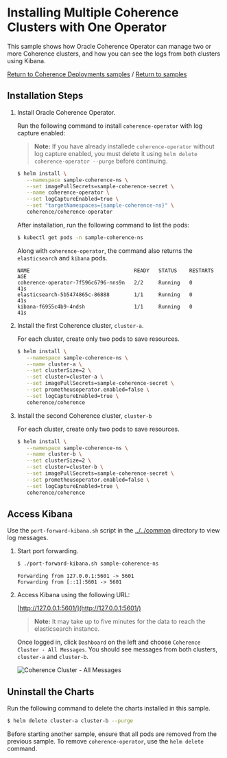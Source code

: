 # Installing Multiple Coherence Clusters with One Operator

This sample shows how Oracle Coherence Operator can manage two or more Coherence clusters, and
how you can see the logs from both clusters using Kibana.

[Return to Coherence Deployments samples](../) / [Return to samples](../../README.md#list-of-samples)

## Installation Steps

1. Install Oracle Coherence Operator.

   Run the following command to install `coherence-operator` with log capture enabled:

   > **Note:** If you have already installede `coherence-operator` without log capture enabled, you
   > must delete it using `helm delete coherence-operator --purge` before continuing.

   ```bash
   $ helm install \
      --namespace sample-coherence-ns \
      --set imagePullSecrets=sample-coherence-secret \
      --name coherence-operator \
      --set logCaptureEnabled=true \
      --set "targetNamespaces={sample-coherence-ns}" \
      coherence/coherence-operator  
   ```

   After installation, run the following command to list the pods:

   ```bash
   $ kubectl get pods -n sample-coherence-ns
   ```
   Along with `coherence-operator`, the command also returns the `elasticsearch` and `kibana` pods.
   ```console
   NAME                                  READY   STATUS    RESTARTS   AGE
   coherence-operator-7f596c6796-nns9n   2/2     Running   0          41s
   elasticsearch-5b5474865c-86888        1/1     Running   0          41s
   kibana-f6955c4b9-4ndsh                1/1     Running   0          41s
   ```
2. Install the first Coherence cluster, `cluster-a`.

   For each cluster, create only two pods to save  resources.

   ```bash
   $ helm install \
      --namespace sample-coherence-ns \
      --name cluster-a \
      --set clusterSize=2 \
      --set cluster=cluster-a \
      --set imagePullSecrets=sample-coherence-secret \
      --set prometheusoperator.enabled=false \
      --set logCaptureEnabled=true \
      coherence/coherence
   ```

3. Install the second Coherence cluster, `cluster-b`

   For each cluster, create only two pods to save resources.

   ```bash
   $ helm install \
      --namespace sample-coherence-ns \
      --name cluster-b \
      --set clusterSize=2 \
      --set cluster=cluster-b \
      --set imagePullSecrets=sample-coherence-secret \
      --set prometheusoperator.enabled=false \
      --set logCaptureEnabled=true \
      coherence/coherence
   ```

## Access Kibana

Use the `port-forward-kibana.sh` script in the
[../../common](../../../common) directory to view log messages.

1. Start port forwarding.

   ```bash
   $ ./port-forward-kibana.sh sample-coherence-ns
   ```
   ```console
   Forwarding from 127.0.0.1:5601 -> 5601
   Forwarding from [::1]:5601 -> 5601
   ```
2. Access Kibana using the following URL:

   [http://127.0.0.1:5601/](http://127.0.0.1:5601/)

   > **Note:** It may take up to five minutes for the data to reach the elasticsearch instance.   

   Once logged in, click `Dashboard` on the left and choose `Coherence Cluster - All Messages`.
   You should see messages from both clusters, `cluster-a` and `cluster-b`.

   ![Coherence Cluster - All Messages](img/kibana-dashboard.png)


## Uninstall the Charts

Run the following command to delete the charts installed in this sample.

```bash
$ helm delete cluster-a cluster-b --purge
```

Before starting another sample, ensure that all  pods are removed from the previous sample. To remove `coherence-operator`, use the `helm delete` command.
